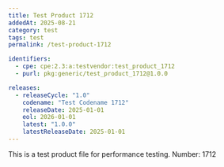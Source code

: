 ```yaml
---
title: Test Product 1712
addedAt: 2025-08-21
category: test
tags: test
permalink: /test-product-1712

identifiers:
  - cpe: cpe:2.3:a:testvendor:test_product_1712
  - purl: pkg:generic/test_product_1712@1.0.0

releases:
  - releaseCycle: "1.0"
    codename: "Test Codename 1712"
    releaseDate: 2025-01-01
    eol: 2026-01-01
    latest: "1.0.0"
    latestReleaseDate: 2025-01-01
---
```


This is a test product file for performance testing. Number: 1712
